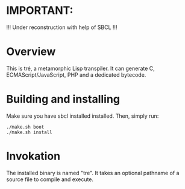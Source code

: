 # IMPORTANT:

!!! Under reconstruction with help of SBCL !!!


# Overview

This is tré, a metamorphic Lisp transpiler.  It can generate C,
ECMAScript/JavaScript, PHP and a dedicated bytecode.


# Building and installing

Make sure you have sbcl installed installed.  Then, simply run:

```
./make.sh boot
./make.sh install
```


# Invokation

The installed binary is named "tre". It takes an optional pathname
of a source file to compile and execute.
